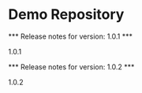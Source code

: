 # Demo Repository

*** Release notes for version: 1.0.1 ***

1.0.1

*** Release notes for version: 1.0.2 ***

1.0.2